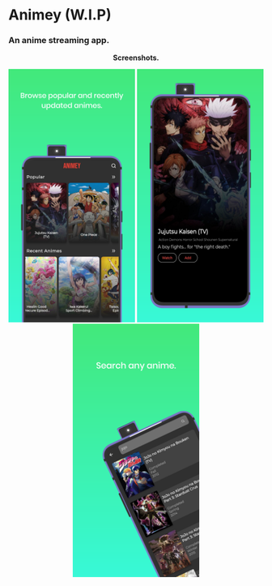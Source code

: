 # Animey (W.I.P)
### An anime streaming app.
<p align=center><b>Screenshots.</b></p>
<p align=center>
  <img src="https://github.com/Y-KUN-21/animey/blob/master/screenshots/1.png" width="250"  height="500">
  <img src="https://github.com/Y-KUN-21/animey/blob/master/screenshots/2.png" width="250" height="500">
  <img src="https://github.com/Y-KUN-21/animey/blob/master/screenshots/3.png" width="250" height="500">
  
</p>
